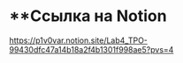 # **Ссылка на Notion <br/>
https://p1v0var.notion.site/Lab4_TPO-99430dfc47a14b18a2f4b1301f998ae5?pvs=4

